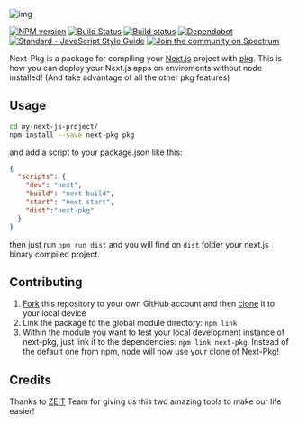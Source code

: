 ![img](https://imgur.com/tsfURMV.png)

[![NPM version](https://img.shields.io/npm/v/next-pkg.svg)](https://www.npmjs.com/package/next-pkg)
[![Build Status](https://travis-ci.org/fmiras/next-pkg.svg?branch=master)](https://travis-ci.org/fmiras/next-pkg)
[![Build status](https://ci.appveyor.com/api/projects/status/mnexxl2i3fpkevpw?svg=true)](https://ci.appveyor.com/project/fmiras/next-pkg)
[![Dependabot](https://badgen.net/badge/Dependabot/enabled/green?icon=dependabot)](https://dependabot.com/)
[![Standard - JavaScript Style Guide](https://img.shields.io/badge/code_style-standard-brightgreen.svg)](https://github.com/standard/standard)
[![Join the community on Spectrum](https://withspectrum.github.io/badge/badge.svg)](https://spectrum.chat/next-js)

Next-Pkg is a package for compiling your [Next.js](https://github.com/zeit/next.js) project with [pkg](https://github.com/zeit/pkg). This is how you can deploy your Next.js apps on enviroments without node installed! (And take advantage of all the other pkg features)

## Usage

```bash
cd my-next-js-project/
npm install --save next-pkg pkg
```

and add a script to your package.json like this:

```json
{
  "scripts": {
    "dev": "next",
    "build": "next build",
    "start": "next start",
    "dist":"next-pkg"
  }
}
```

then just run `npm run dist` and you will find on `dist` folder your next.js binary compiled project.

## Contributing

1. [Fork](https://help.github.com/articles/fork-a-repo/) this repository to your own GitHub account and then [clone](https://help.github.com/articles/cloning-a-repository/) it to your local device
2. Link the package to the global module directory: `npm link`
3. Within the module you want to test your local development instance of next-pkg, just link it to the dependencies: `npm link next-pkg`. Instead of the default one from npm, node will now use your clone of Next-Pkg!

## Credits

Thanks to [ZEIT](https://zeit.co) Team for giving us this two amazing tools to make our life easier!
